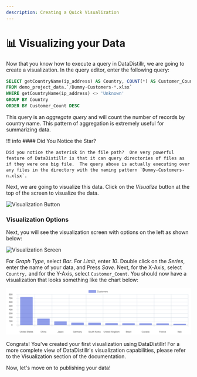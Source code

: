 ```yaml
---
description: Creating a Quick Visualization
---
```


# 📊 Visualizing your Data

Now that you know how to execute a query in DataDistillr, we are going to create a visualization.  In the query editor, enter the following query:

```sql
SELECT getCountryName(ip_address) AS Country, COUNT(*) AS Customer_Count
FROM demo_project_data.`/Dummy-Customers-*.xlsx`
WHERE getCountryName(ip_address) <> 'Unknown'
GROUP BY Country
ORDER BY Customer_Count DESC
```

This query is an _aggregate query_ and will count the number of records by country name.  This pattern of aggregation is extremely useful for summarizing data.

!!! info
    #### Did You Notice the Star?

    Did you notice the asterisk in the file path?  One very powerful feature of DataDistillr is that it can query directories of files as if they were one big file.  The query above is actually executing over any files in the directory with the naming pattern `Dummy-Customers-n.xlsx`.


Next, we are going to visualize this data.  Click on the _Visualize_ button at the top of the screen to visualize the data.

![Visualization Button](</img/Screen Shot 2021-11-16 at 10.56.38 PM.png>)

### __Visualization Options__

Next, you will see the visualization screen with options on the left as shown below:

![Visualization Screen](</img/Screen Shot 2021-11-23 at 9.25.36 AM.png>)

For _Graph Type_, select _Bar_. For _Limit_, enter _10_.  Double click on the _Series_, enter the name of your data, and Press _Save_.  Next, for the X-Axis, select `Country,` and for the Y-Axis, select `Customer_Count`.  You should now have a visualization that looks something like the chart below:

![Customers by Country](</img/Screen Shot 2021-11-23 at 9.27.46 AM.png>)

Congrats!  You've created your first visualization using DataDistillr!  For a more complete view of DataDistillr's visualization capabilities, please refer to the Visualization section of the documentation.&#x20;

Now, let's move on to publishing your data!